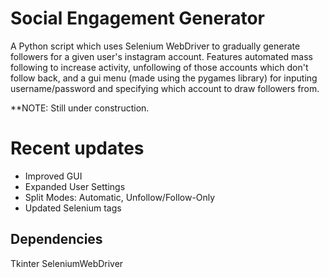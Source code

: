 # Social Engagement Generator
A Python script which uses Selenium WebDriver to gradually generate followers for a given user's instagram account. Features automated mass following to increase activity, unfollowing of those accounts which don't follow back, and a gui menu (made using the pygames library) for inputing username/password and specifying which account to draw followers from.

**NOTE: Still under construction.

# Recent updates
- Improved GUI
- Expanded User Settings
- Split Modes: Automatic, Unfollow/Follow-Only
- Updated Selenium tags

## Dependencies
Tkinter
SeleniumWebDriver
